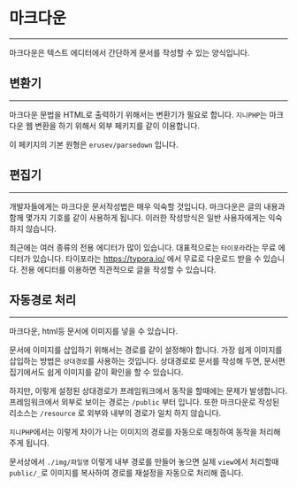 # 마크다운
---
마크다운은 텍스트 에디터에서 간단하게 문서를 작성할 수 있는 양식입니다. 


## 변환기
---
마크다운 문법을 HTML로 출력하기 위해서는 변환기가 필요로 합니다. `지니PHP`는 마크다운 웹 변환을 하기 위해서 외부 페키지를 같이 이용합니다.

이 페키지의 기본 원형은 `erusev/parsedown` 입니다. 


## 편집기
---
개발자들에게는 마크다운 문서작성법은 매우 익숙할 것입니다. 
마크다운은 글의 내용과 함께 몇가지 기호를 같이 사용하게 됩니다. 이러한 작성방식은 일반 사용자에게는 익숙하지 않습니다.

최근에는 여러 종류의 전용 에디터가 많이 있습니다. 대표적으로는 `타이포라`라는 무료 에디터가 있습니다. 
타이포라는 https://typora.io/ 에서 무료로 다운로드 받을 수 있습니다. 전용 에디터를 이용하면 직관적으로 글을 작성할 수 있습니다.


## 자동경로 처리
---
마크다운, html등 문서에 이미지를 넣을 수 있습니다. 

문서에 이미지를 삽입하기 위해서는 경로를 같이 설정해야 합니다. 가장 쉽게 이미지를 삽입하는 방법은 `상대경로`를 사용하는 것입니다.
상대경로로 문서를 작성해 두면, 문서편집기에서도 쉽게 이미지를 같이 확인을 할 수 있습니다.

하지만, 이렇게 설정된 상대경로가 프레임워크에서 동작을 할때에는 문제가 발생합니다. 프레임워크에서 외부로 보이는 경로는 `/public` 부터 입니다.
또한 마크다운로 작성된 리소스는 `/resource` 로 외부와 내부의 경로가 일치 하지 않습니다.

`지니PHP`에서는 이렇게 차이가 나는 이미지의 경로를 자동으로 매칭하여 동작을 처리해 주게 됩니다. 

문서상에서 `./img/파일명` 이렇게 내부 경로를 만들어 놓으면 실제 `view`에서 처리할때 `public/_`로 이미지를 복사하여 경로를 재설정을 자동으로 처리해 줍니다.
